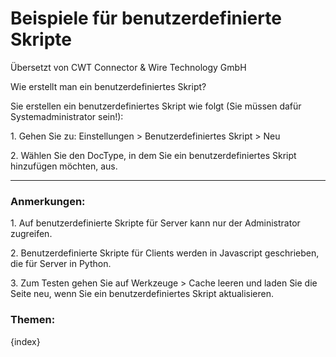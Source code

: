 # Beispiele für benutzerdefinierte Skripte

<span class="text-muted contributed-by">Übersetzt von CWT Connector & Wire Technology GmbH</span> 

Wie erstellt man ein benutzerdefiniertes Skript?

Sie erstellen ein benutzerdefiniertes Skript wie folgt (Sie müssen dafür Systemadministrator sein!):

1\. Gehen Sie zu: Einstellungen > Benutzerdefiniertes Skript > Neu

2\. Wählen Sie den DocType, in dem Sie ein benutzerdefiniertes Skript hinzufügen möchten, aus.

* * *

### Anmerkungen:

1\. Auf benutzerdefinierte Skripte für Server kann nur der Administrator zugreifen.

2\. Benutzerdefinierte Skripte für Clients werden in Javascript geschrieben, die für Server in Python.

3\. Zum Testen gehen Sie auf Werkzeuge > Cache leeren und laden Sie die Seite neu, wenn Sie ein benutzerdefiniertes Skript aktualisieren.

### Themen:

{index}
